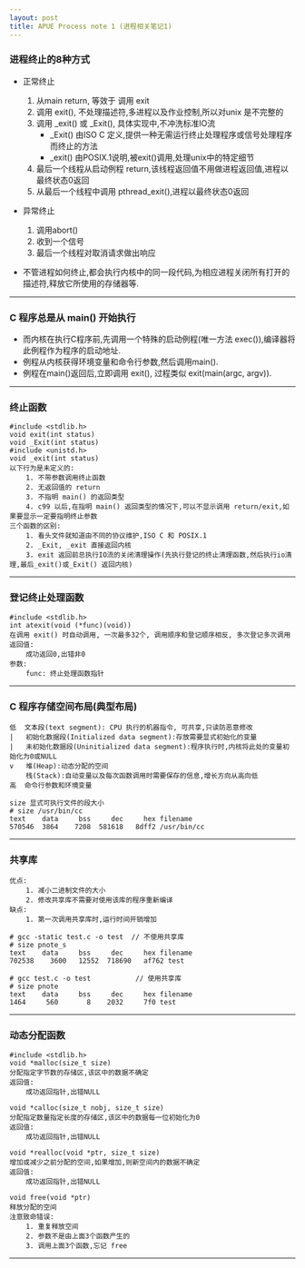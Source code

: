 ```yaml
---
layout: post
title: APUE Process note 1 (进程相关笔记1)
---
```


### 进程终止的8种方式 ###
- 正常终止
    1. 从main return, 等效于 调用 exit
    2. 调用 exit(), 不处理描述符,多进程以及作业控制,所以对unix 是不完整的
    3. 调用 _exit() 或 _Exit(), 具体实现中,不冲洗标准IO流
        - _Exit() 由ISO C 定义,提供一种无需运行终止处理程序或信号处理程序而终止的方法
        - _exit() 由POSIX.1说明,被exit()调用,处理unix中的特定细节
    4. 最后一个线程从启动例程 return,该线程返回值不用做进程返回值,进程以最终状态0返回
    5. 从最后一个线程中调用 pthread_exit(),进程以最终状态0返回
- 异常终止
    1. 调用abort()
    2. 收到一个信号
    3. 最后一个线程对取消请求做出响应

- 不管进程如何终止,都会执行内核中的同一段代码,为相应进程关闭所有打开的描述符,释放它所使用的存储器等.
***
### C 程序总是从 main() 开始执行 ###
- 而内核在执行C程序前,先调用一个特殊的启动例程(唯一方法 exec()),编译器将此例程作为程序的启动地址.
- 例程从内核获得环境变量和命令行参数,然后调用main().
- 例程在main()返回后,立即调用 exit(), 过程类似 exit(main(argc, argv)).
***
### 终止函数 ###
    #include <stdlib.h>
    void exit(int status)
    void _Exit(int status)
    #include <unistd.h>
    void _exit(int status)
    以下行为是未定义的:
        1. 不带参数调用终止函数
        2. 无返回值的 return
        3. 不指明 main() 的返回类型
        4. c99 以后,在指明 main() 返回类型的情况下,可以不显示调用 return/exit,如果要显示一定要指明终止参数
    三个函数的区别:
        1. 看头文件就知道由不同的协议维护,ISO C 和 POSIX.1
        2. _Exit, _exit 直接返回内核
        3. exit 返回前总执行IO流的关闭清理操作(先执行登记的终止清理函数,然后执行io清理,最后_exit()或_Exit() 返回内核)
***
### 登记终止处理函数 ###
    #include <stdlib.h>
    int atexit(void (*func)(void))
    在调用 exit() 时自动调用, 一次最多32个, 调用顺序和登记顺序相反, 多次登记多次调用
    返回值:
        成功返回0,出错非0
    参数:
        func: 终止处理函数指针
***
### C 程序存储空间布局(典型布局) ###
    低  文本段(text segment): CPU 执行的机器指令, 可共享,只读防恶意修改
    |   初始化数据段(Initialized data segment):存放需要显式初始化的变量
    |   未初始化数据段(Uninitialized data segment):程序执行时,内核将此处的变量初始化为0或NULL
    v   堆(Heap):动态分配的空间
        栈(Stack):自动变量以及每次函数调用时需要保存的信息,增长方向从高向低
    高  命令行参数和环境变量

    size 显式可执行文件的段大小
    # size /usr/bin/cc
    text    data     bss     dec     hex filename
    570546  3864    7208  581618   8dff2 /usr/bin/cc
***
### 共享库 ###
    优点:
        1. 减小二进制文件的大小
        2. 修改共享库不需要对使用该库的程序重新编译
    缺点:
        1. 第一次调用共享库时,运行时间开销增加

    # gcc -static test.c -o test  // 不使用共享库
    # size pnote_s
    text    data     bss     dec     hex filename
    702538    3600   12552  718690   af762 test

    # gcc test.c -o test           // 使用共享库
    # size pnote
    text    data     bss     dec     hex filename
    1464     560       8    2032     7f0 test
***
### 动态分配函数 ###
    #include <stdlib.h>
    void *malloc(size_t size)
    分配指定字节数的存储区,该区中的数据不确定
    返回值:
        成功返回指针,出错NULL

    void *calloc(size_t nobj, size_t size)
    分配指定数量指定长度的存储区,该区中的数据每一位初始化为0
    返回值:
        成功返回指针,出错NULL

    void *realloc(void *ptr, size_t size)
    增加或减少之前分配的空间,如果增加,则新空间内的数据不确定
    返回值:
        成功返回指针,出错NULL

    void free(void *ptr)
    释放分配的空间
    注意致命错误:
        1. 重复释放空间
        2. 参数不是由上面3个函数产生的
        3. 调用上面3个函数,忘记 free
***
